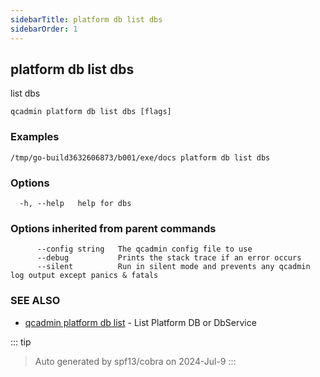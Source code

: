 ```yaml
---
sidebarTitle: platform db list dbs
sidebarOrder: 1
---
```


## platform db list dbs

list dbs

```
qcadmin platform db list dbs [flags]
```

### Examples

```
/tmp/go-build3632606873/b001/exe/docs platform db list dbs
```

### Options

```
  -h, --help   help for dbs
```

### Options inherited from parent commands

```
      --config string   The qcadmin config file to use
      --debug           Prints the stack trace if an error occurs
      --silent          Run in silent mode and prevents any qcadmin log output except panics & fatals
```

### SEE ALSO

* [qcadmin platform db list](platform_db_list.md)	 - List Platform DB or DbService

::: tip
>Auto generated by spf13/cobra on 2024-Jul-9
:::